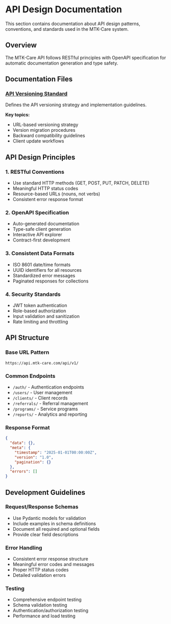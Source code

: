 # API Design Documentation

This section contains documentation about API design patterns, conventions, and standards used in the MTK-Care system.

## Overview

The MTK-Care API follows RESTful principles with OpenAPI specification for automatic documentation generation and type safety.

## Documentation Files

### [API Versioning Standard](./api-versioning-standard.md)
Defines the API versioning strategy and implementation guidelines.

**Key topics:**
- URL-based versioning strategy
- Version migration procedures
- Backward compatibility guidelines
- Client update workflows

## API Design Principles

### 1. RESTful Conventions
- Use standard HTTP methods (GET, POST, PUT, PATCH, DELETE)
- Meaningful HTTP status codes
- Resource-based URLs (nouns, not verbs)
- Consistent error response format

### 2. OpenAPI Specification
- Auto-generated documentation
- Type-safe client generation
- Interactive API explorer
- Contract-first development

### 3. Consistent Data Formats
- ISO 8601 date/time formats
- UUID identifiers for all resources
- Standardized error messages
- Paginated responses for collections

### 4. Security Standards
- JWT token authentication
- Role-based authorization
- Input validation and sanitization
- Rate limiting and throttling

## API Structure

### Base URL Pattern
```
https://api.mtk-care.com/api/v1/
```

### Common Endpoints
- `/auth/` - Authentication endpoints
- `/users/` - User management
- `/clients/` - Client records
- `/referrals/` - Referral management
- `/programs/` - Service programs
- `/reports/` - Analytics and reporting

### Response Format
```json
{
  "data": {},
  "meta": {
    "timestamp": "2025-01-01T00:00:00Z",
    "version": "1.0",
    "pagination": {}
  },
  "errors": []
}
```

## Development Guidelines

### Request/Response Schemas
- Use Pydantic models for validation
- Include examples in schema definitions
- Document all required and optional fields
- Provide clear field descriptions

### Error Handling
- Consistent error response structure
- Meaningful error codes and messages
- Proper HTTP status codes
- Detailed validation errors

### Testing
- Comprehensive endpoint testing
- Schema validation testing
- Authentication/authorization testing
- Performance and load testing